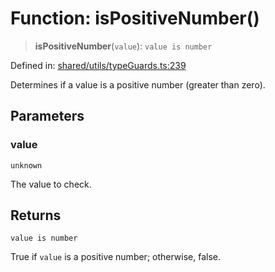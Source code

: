 # Function: isPositiveNumber()

> **isPositiveNumber**(`value`): `value is number`

Defined in: [shared/utils/typeGuards.ts:239](https://github.com/Nick2bad4u/Uptime-Watcher/blob/main/shared/utils/typeGuards.ts#L239)

Determines if a value is a positive number (greater than zero).

## Parameters

### value

`unknown`

The value to check.

## Returns

`value is number`

True if `value` is a positive number; otherwise, false.
